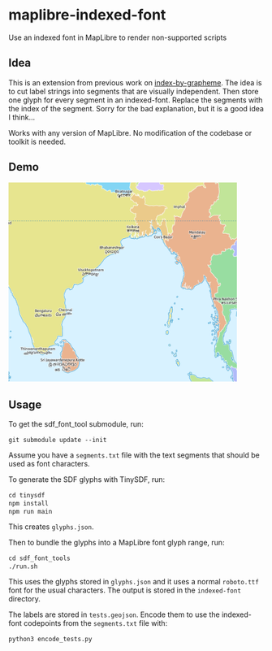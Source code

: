 # maplibre-indexed-font
Use an indexed font in MapLibre to render non-supported scripts

## Idea

This is an extension from previous work on [index-by-grapheme](https://github.com/maplibre/maplibre-gl-js/pull/2458). The idea is to cut label strings into segments that are visually independent. Then store one glyph for every segment in an indexed-font. Replace the segments with the index of the segment. Sorry for the bad explanation, but it is a good idea I think...

Works with any version of MapLibre. No modification of the codebase or toolkit is needed.

## Demo

<a href="https://wipfli.github.io/maplibre-indexed-font/#map=4.65/15.48/87.62"><img src="screenshot.png" width=450></a>

## Usage

To get the sdf_font_tool submodule, run:

```
git submodule update --init
```

Assume you have a `segments.txt` file with the text segments that should be used as font characters.

To generate the SDF glyphs with TinySDF, run:

```
cd tinysdf
npm install
npm run main
```

This creates `glyphs.json`.

Then to bundle the glyphs into a MapLibre font glyph range, run:

```
cd sdf_font_tools
./run.sh
```

This uses the glyphs stored in `glyphs.json` and it uses a normal `roboto.ttf` font for the usual characters. The output is stored in the `indexed-font` directory.

The labels are stored in `tests.geojson`. Encode them to use the indexed-font codepoints from the `segments.txt` file with:

```
python3 encode_tests.py
```


